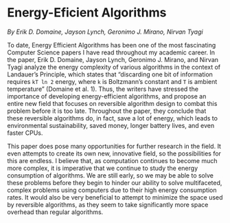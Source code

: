 # Energy-Eficient Algorithms

*By Erik D. Domaine, Jayson Lynch, Geronimo J. Mirano, Nirvan Tyagi*

To date, Energy Efficient Algorithms has been one of the most fascinating Computer Science papers I have read throughout my academic career. In the paper, Erik D. Domaine, Jayson Lynch, Geronimo J. Mirano, and Nirvan Tyagi analyze the energy complexity of various algorithms in the context of Landauer’s Principle, which states that “discarding one bit of information requires `kT ln 2` energy, where `k` is Boltzmann’s constant and `T` is ambient temperature” (Domaine et al. 1). Thus, the writers have stressed the importance of developing energy-efficient algorithms, and propose an entire new field that focuses on reversible algorithm design to combat this problem before it is too late. Throughout the paper, they conclude that these reversible algorithms do, in fact, save a lot of energy, which leads to environmental sustainability, saved money, longer battery lives, and even faster CPUs.

This paper does pose many opportunities for further research in the field. It even attempts to create its own new, innovative field, so the possibilities for this are endless. I believe that, as computation continues to become much more complex, it is imperative that we continue to study the energy consumption of algorithms. We are still early, so we may be able to solve these problems before they begin to hinder our ability to solve multifaceted, complex problems using computers due to their high energy consumption rates. It would also be very beneficial to attempt to minimize the space used by reversible algorithms, as they seem to take significantly more space overhead than regular algorithms.
